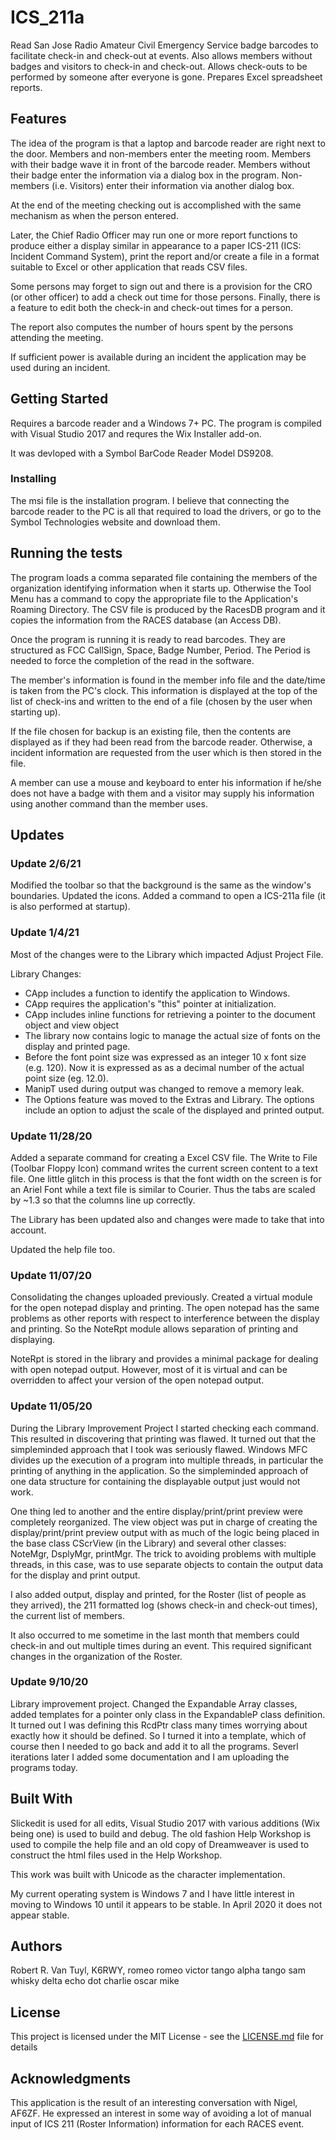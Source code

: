 # ICS_211a

Read San Jose Radio Amateur Civil Emergency Service badge barcodes to facilitate check-in and check-out
at events.  Also allows members without badges and visitors to check-in and check-out.  Allows
check-outs to be performed by someone after everyone is gone.  Prepares Excel spreadsheet reports.

## Features

The idea of the program is that a laptop and barcode reader are right next to the door.  Members and
non-members enter the meeting room.  Members with their badge wave it in front of the barcode reader.
Members without their badge enter the information via a dialog box in the program.  Non-members (i.e.
Visitors) enter their information via another dialog box.

At the end of the meeting checking out is accomplished with the same mechanism as when the person entered.

Later, the Chief Radio Officer may run one or more report functions to produce either a display similar
in appearance to a paper ICS-211 (ICS: Incident Command System), print the report and/or create a file
in a format suitable to Excel or other application that reads CSV files.

Some persons may forget to sign out and there is a provision for the CRO (or other officer) to add a
check out time for those persons.  Finally, there is a feature to edit both the check-in and check-out
times for a person.

The report also computes the number of hours spent by the persons attending the meeting.

If sufficient power is available during an incident the application may be used during an incident.

## Getting Started

Requires a barcode reader and a Windows 7+ PC.  The program is compiled with Visual Studio 2017 and
requres the Wix Installer add-on.

It was devloped with a Symbol BarCode Reader Model DS9208.

### Installing

The msi file is the installation program.  I believe that connecting the barcode reader to the PC is
all that required to load the drivers, or go to the Symbol Technologies website and download them.

## Running the tests

The program loads a comma separated file containing the members of the organization identifying
information when it starts up.  Otherwise the Tool Menu has a command to copy the appropriate file to
the Application's Roaming Directory.  The CSV file is produced by the RacesDB program and it copies the
information from the RACES database (an Access DB).

Once the program is running it is ready to read barcodes.  They are structured as FCC CallSign, Space,
Badge Number, Period.  The Period is needed to force the completion of the read in the software.

The member's information is found in the member info file and the date/time is taken from the PC's clock.
This information is displayed at the top of the list of check-ins and written to the end of a file
(chosen by the user when starting up).

If the file chosen for backup is an existing file, then the contents are displayed as if they had been
read from the barcode reader.  Otherwise, a incident information are requested from the user which is then
stored in the file.

A member can use a mouse and keyboard to enter his information if he/she does not have a badge with them
and a visitor may supply his information using another command than the member uses.


## Updates

### Update 2/6/21

Modified the toolbar so that the background is the same as the window's boundaries.  Updated the
icons.  Added a command to open a ICS-211a file (it is also performed at startup).

### Update 1/4/21

Most of the changes were to the Library which impacted Adjust Project File.

Library Changes:
  * CApp includes a function to identify the application to Windows.
  * CApp requires the application's "this" pointer at initialization.
  * CApp includes inline functions for retrieving a pointer to the document object and view object
  * The library now contains logic to manage the actual size of fonts on the display and printed page.
  * Before the font point size was expressed as an integer 10 x font size (e.g. 120).  Now it is
    expressed as as a decimal number of the actual point size (eg. 12.0).
  * ManipT used during output was changed to remove a memory leak.
  * The Options feature was moved to the Extras and Library.  The options include an option to adjust
    the scale of the displayed and printed output.

### Update 11/28/20

Added a separate command for creating a Excel CSV file.  The Write to File (Toolbar Floppy Icon) command
writes the current screen content to a text file.  One little glitch in this process is that the font
width on the screen is for an Ariel Font while a text file is similar to Courier.  Thus the tabs are
scaled by ~1.3 so that the columns line up correctly.

The Library has been updated also and changes were made to take that into account.

Updated the help file too.

### Update 11/07/20

Consolidating the changes uploaded previously.  Created a virtual module for the open notepad display and
printing.  The open notepad has the same problems as other reports with respect to interference between
the display and printing.  So the NoteRpt module allows separation of printing and displaying.

NoteRpt is stored in the library and provides a minimal package for dealing with open notepad output.
However, most of it is virtual and can be overridden to affect your version of the open notepad output.

### Update 11/05/20

During the Library Improvement Project I started checking each command.  This resulted in discovering
that printing was flawed.  It turned out that the simpleminded approach that I took was seriously flawed.
Windows MFC divides up the execution of a program into multiple threads, in particular the printing of
anything in the application.  So the simpleminded approach of one data structure for containing the
displayable output just would not work.

One thing led to another and the entire display/print/print preview were completely reorganized.  The
view object was put in charge of creating the display/print/print preview output with as much of the logic
being placed in the base class CScrView (in the Library) and several other classes: NoteMgr, DsplyMgr,
printMgr.  The trick to avoiding problems with multiple threads, in this case, was to use separate objects
to contain the output data for the display and print output.

I also added output, display and printed, for the Roster (list of people as they arrived), the 211
formatted log (shows check-in and check-out times), the current list of members.

It also occurred to me sometime in the last month that members could check-in and out multiple times
during an event.  This required significant changes in the organization of the Roster.

### Update 9/10/20
Library improvement project.  Changed the Expandable Array classes, added templates for a pointer only
class in the ExpandableP class definition.  It turned out I was defining this RcdPtr class many times
worrying about exactly how it should be defined.  So I turned it into a template, which of course then
I needed to go back and add it to all the programs.  Severl iterations later I added some documentation
and I am uploading the programs today.

## Built With

Slickedit is used for all edits, Visual Studio 2017 with various additions (Wix being one) is used to
build and debug.  The old fashion Help Workshop is used to compile the help file and an old copy of
Dreamweaver is used to construct the html files used in the Help Workshop.

This work was built with Unicode as the character implementation.

My current operating system is Windows 7 and I have little interest in moving to Windows 10 until it
appears to be stable.  In April 2020 it does not appear stable.

## Authors

Robert R. Van Tuyl, K6RWY, romeo romeo victor tango alpha tango sam whisky delta echo dot charlie oscar mike

## License

This project is licensed under the MIT License - see the [LICENSE.md](LICENSE.md) file for details

## Acknowledgments

This application is the result of an interesting conversation with Nigel, AF6ZF.  He expressed an
interest in some way of avoiding a lot of manual input of ICS 211 (Roster Information) information for
each RACES event.

